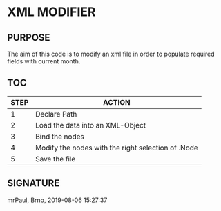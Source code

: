 # XML MODIFIER

## PURPOSE
The aim of this code is to modify an xml file in order to populate required fields with current month. 


## TOC
STEP | ACTION
-----|---------------------------------------------------
1    | Declare Path
2    | Load the data into an XML-Object
3    | Bind the nodes
4    | Modify the nodes with the right selection of .Node
5    | Save the file


## SIGNATURE 
mrPaul, Brno, 2019-08-06 15:27:37
